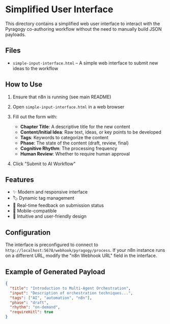 # Simplified User Interface

This directory contains a simplified web user interface to interact with the Pyragogy co-authoring workflow without the need to manually build JSON payloads.

## Files

* `simple-input-interface.html` – A simple web interface to submit new ideas to the workflow

## How to Use

1. Ensure that n8n is running (see main README)
2. Open `simple-input-interface.html` in a web browser
3. Fill out the form with:

   * **Chapter Title**: A descriptive title for the new content
   * **Content/Initial Idea**: Raw text, ideas, or key points to be developed
   * **Tags**: Keywords to categorize the content
   * **Phase**: The state of the content (draft, review, final)
   * **Cognitive Rhythm**: The processing frequency
   * **Human Review**: Whether to require human approval
4. Click "Submit to AI Workflow"

## Features

* ✨ Modern and responsive interface
* 🏷️ Dynamic tag management
* 🔄 Real-time feedback on submission status
* 📱 Mobile-compatible
* 🎨 Intuitive and user-friendly design

## Configuration

The interface is preconfigured to connect to `http://localhost:5678/webhook/pyragogy/process`. If your n8n instance runs on a different URL, modify the "n8n Webhook URL" field in the interface.

## Example of Generated Payload

```json
{
  "title": "Introduction to Multi-Agent Orchestration",
  "input": "Description of orchestration techniques...",
  "tags": ["AI", "automation", "n8n"],
  "phase": "draft",
  "rhythm": "on-demand",
  "requireHitl": true
}
```
